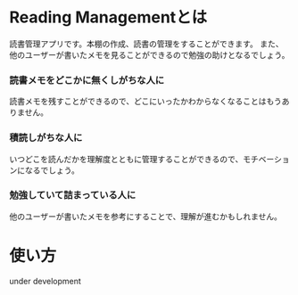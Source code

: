# Reading Managementとは
読書管理アプリです。本棚の作成、読書の管理をすることができます。
また、他のユーザーが書いたメモを見ることができるので勉強の助けとなるでしょう。
### 読書メモをどこかに無くしがちな人に
読書メモを残すことができるので、どこにいったかわからなくなることはもうありません。
### 積読しがちな人に
いつどこを読んだかを理解度とともに管理することができるので、モチベーションになるでしょう。
### 勉強していて詰まっている人に
他のユーザーが書いたメモを参考にすることで、理解が進むかもしれません。

# 使い方
under development

